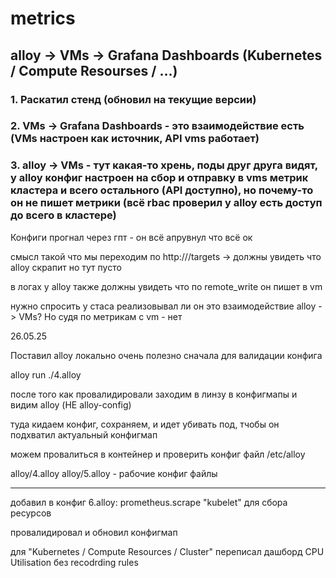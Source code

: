 # metrics 
## alloy -> VMs -> Grafana Dashboards (Kubernetes / Compute Resourses / ...)
### 1. Раскатил стенд (обновил на текущие версии)

### 2. VMs -> Grafana Dashboards - это взаимодействие есть (VMs настроен как источник, API vms работает)

### 3. alloy -> VMs - тут какая-то хрень, поды друг друга видят, у alloy конфиг настроен на сбор и отправку в vms метрик кластера и всего остального (API доступно), но почему-то он не пишет метрики (всё rbac проверил у alloy есть доступ до всего в кластере)

Конфиги прогнал через гпт - он всё апрувнул что всё ок

смысл такой что мы переходим по http://<alloy-service>/targets -> должны увидеть что alloy скрапит но тут пусто

в логах у alloy также должны увидеть что по remote_write он пишет в vm

нужно спросить у стаса реализовывал ли он это взаимодействие alloy -> VMs? Но судя по метрикам с vm - нет



26.05.25

Поставил alloy локально
очень полезно сначала для валидации конфига

alloy run ./4.alloy 

после того как провалидировали заходим в линзу в конфигмапы и видим alloy (НЕ alloy-config)

туда кидаем конфиг, сохраняем, и идет убивать под, тчобы он подхватил актуальный конфигмап

можем провалиться в контейнер и проверить конфиг файл /etc/alloy

alloy/4.alloy
alloy/5.alloy - рабочие конфиг файлы


---
добавил в конфиг 6.alloy: prometheus.scrape "kubelet" для сбора ресурсов 

провалидировал и обновил конфигмап 

для "Kubernetes / Compute Resources / Cluster" переписал дашборд СPU Utilisation без recodrding rules


